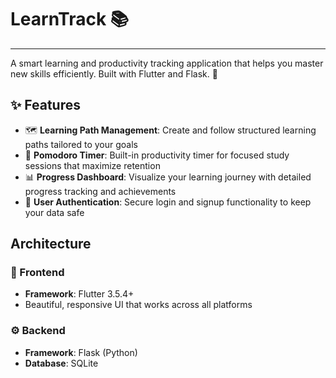 # LearnTrack 📚

---

A smart learning and productivity tracking application that helps you master new skills efficiently. Built with Flutter and Flask. 🚀

## ✨ Features

- 🗺️ **Learning Path Management**: Create and follow structured learning paths tailored to your goals
- 🍅 **Pomodoro Timer**: Built-in productivity timer for focused study sessions that maximize retention
- 📊 **Progress Dashboard**: Visualize your learning journey with detailed progress tracking and achievements
- 🔐 **User Authentication**: Secure login and signup functionality to keep your data safe

## Architecture

### 📱 Frontend
- **Framework**: Flutter 3.5.4+
- Beautiful, responsive UI that works across all platforms

### ⚙️ Backend
- **Framework**: Flask (Python)
- **Database**: SQLite


